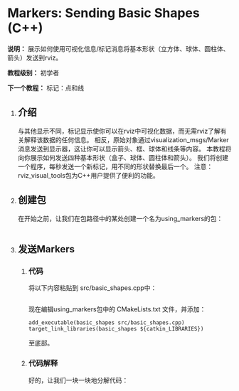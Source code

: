 # Markers: Sending Basic Shapes (C++)



**说明：**  展示如何使用可视化信息/标记消息将基本形状（立方体、球体、圆柱体、箭头）发送到rviz。

**教程级别：** 初学者

**下一个教程：** 标记：点和线



1. ## 介绍

    与其他显示不同，标记显示使你可以在rviz中可视化数据，而无需rviz了解有关解释该数据的任何信息。
    相反，原始对象通过visualization_msgs/Marker消息发送到显示器，这让你可以显示箭头、框、球体和线条等内容。
    本教程将向你展示如何发送四种基本形状（盒子、球体、圆柱体和箭头）。
    我们将创建一个程序，每秒发送一个新标记，用不同的形状替换最后一个。
    注意：rviz_visual_tools包为C++用户提供了便利的功能。
    
    
    
2. ## 创建包

    在开始之前，让我们在包路径中的某处创建一个名为using_markers的包：
    
    ```bash
    ```
    
    
3. ## 发送Markers

    1. ### 代码
    
        将以下内容粘贴到 src/basic_shapes.cpp中：
        
        ```c++
        ```
        
        现在编辑using_markers包中的 CMakeLists.txt 文件，并添加：
        
        ```
        add_executable(basic_shapes src/basic_shapes.cpp)
        target_link_libraries(basic_shapes ${catkin_LIBRARIES})
        ```
        
        至底部。
        


    2. ### 代码解释
    
        好的，让我们一块一块地分解代码：
        
